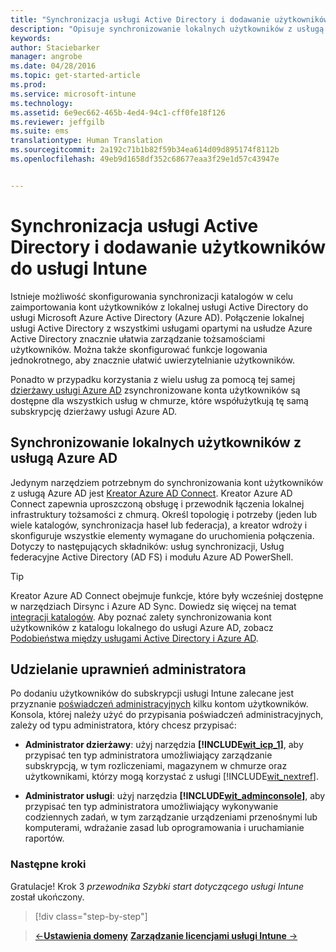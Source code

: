 ```yaml
---
title: "Synchronizacja usługi Active Directory i dodawanie użytkowników do usługi Intune | Microsoft Intune"
description: "Opisuje synchronizowanie lokalnych użytkowników z usługą Azure AD i udzielanie uprawnień administratora dla subskrypcji usługi Intune"
keywords: 
author: Staciebarker
manager: angrobe
ms.date: 04/28/2016
ms.topic: get-started-article
ms.prod: 
ms.service: microsoft-intune
ms.technology: 
ms.assetid: 6e9ec662-465b-4ed4-94c1-cff0fe18f126
ms.reviewer: jeffgilb
ms.suite: ems
translationtype: Human Translation
ms.sourcegitcommit: 2a192c71b1b82f59b34ea614d09d895174f8112b
ms.openlocfilehash: 49eb9d1658df352c68677eaa3f29e1d57c43947e


---
```



# Synchronizacja usługi Active Directory i dodawanie użytkowników do usługi Intune
Istnieje możliwość skonfigurowania synchronizacji katalogów w celu zaimportowania kont użytkowników z lokalnej usługi Active Directory do usługi Microsoft Azure Active Directory (Azure AD). Połączenie lokalnej usługi Active Directory z wszystkimi usługami opartymi na usłudze Azure Active Directory znacznie ułatwia zarządzanie tożsamościami użytkowników. Można także skonfigurować funkcje logowania jednokrotnego, aby znacznie ułatwić uwierzytelnianie użytkowników.

Ponadto w przypadku korzystania z wielu usług za pomocą tej samej [dzierżawy usługi Azure AD](http://technet.microsoft.com/library/jj573650.aspx#BKMK_WhatIsAnAzureADTenant) zsynchronizowane konta użytkowników są dostępne dla wszystkich usług w chmurze, które współużytkują tę samą subskrypcję dzierżawy usługi Azure AD.

## Synchronizowanie lokalnych użytkowników z usługą Azure AD
Jedynym narzędziem potrzebnym do synchronizowania kont użytkowników z usługą Azure AD jest [Kreator Azure AD Connect](https://www.microsoft.com/download/details.aspx?id=47594). Kreator Azure AD Connect zapewnia uproszczoną obsługę i przewodnik łączenia lokalnej infrastruktury tożsamości z chmurą.  Określ topologię i potrzeby (jeden lub wiele katalogów, synchronizacja haseł lub federacja), a kreator wdroży i skonfiguruje wszystkie elementy wymagane do uruchomienia połączenia. Dotyczy to następujących składników: usług synchronizacji, Usług federacyjne Active Directory (AD FS) i modułu Azure AD PowerShell.

> [!TIP]
> Kreator Azure AD Connect obejmuje funkcje, które były wcześniej dostępne w narzędziach Dirsync i Azure AD Sync. Dowiedz się więcej na temat [integracji katalogów](http://technet.microsoft.com/library/jj573653.aspx). Aby poznać zalety synchronizowania kont użytkowników z katalogu lokalnego do usługi Azure AD, zobacz [Podobieństwa między usługami Active Directory i Azure AD](http://technet.microsoft.com/library/dn518177.aspx).

## Udzielanie uprawnień administratora
Po dodaniu użytkowników do subskrypcji usługi Intune zalecane jest przyznanie [poświadczeń administracyjnych](administrative-accounts-websites-perms.md) kilku kontom użytkowników. Konsola, której należy użyć do przypisania poświadczeń administracyjnych, zależy od typu administratora, który chcesz przypisać:

-   **Administrator dzierżawy**: użyj narzędzia **[!INCLUDE[wit_icp_1](../includes/wit_icp_1_md.md)]**, aby przypisać ten typ administratora umożliwiający zarządzanie subskrypcją, w tym rozliczeniami, magazynem w chmurze oraz użytkownikami, którzy mogą korzystać z usługi [!INCLUDE[wit_nextref](../includes/wit_nextref_md.md)].

-   **Administrator usługi**: użyj narzędzia **[!INCLUDE[wit_adminconsole](../includes/wit_adminconsole_md.md)]**, aby przypisać ten typ administratora umożliwiający wykonywanie codziennych zadań, w tym zarządzanie urządzeniami przenośnymi lub komputerami, wdrażanie zasad lub oprogramowania i uruchamianie raportów.


### Następne kroki
Gratulacje! Krok 3 *przewodnika Szybki start dotyczącego usługi Intune* został ukończony.

>[!div class="step-by-step"]

>[&larr;**Ustawienia domeny**](.\start-with-a-paid-subscription-to-microsoft-intune-step-2.md)     [**Zarządzanie licencjami usługi Intune** &rarr;](.\start-with-a-paid-subscription-to-microsoft-intune-step-4.md)  



<!--HONumber=Jul16_HO4-->


